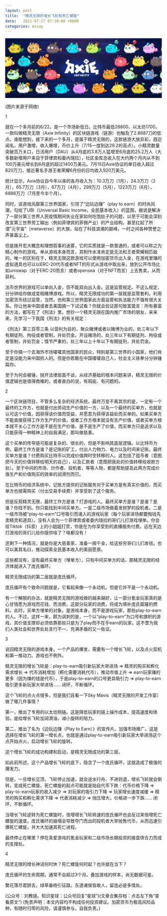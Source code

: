```yaml
---
layout: post
title:  "精灵无限的增长飞轮和死亡螺旋"
date:   2021-07-17 07:30:00 +0800
categories: essay
---
```


![](/images/2021/20210717.jpg)

(图片来源于网络)

1

就在一个多月前的6/22，是一个市场新低日。比特币最低28800，以太坊1700。一款叫做精灵无限（Axie Infinity）的区块链游戏（链游）也触及了2.8687刀的低点。谁能想到，接下来的一个多月，是属于精灵无限的，这款链游大放异彩，遐迩闻名，用户激增，收入爆增，币价上升（7/15一度到达29.2的高点）。小精灵数量突破百万关口，日活用户（DAU）从4月底的3.8万人猛增至6月底的25.2万人（大多数新增用户来自于菲律宾和委内瑞拉），社区金库总收入在大约两个月内从不到100万美元增长到6月底的超过1400万美元。7月15日Axie协议的单日收入超过820万刀，接近著名手游王者荣耀6月份的日均收入920万美元。

统计显示，Axie协议自今年以来的各月收入为：10.3万刀（1月），24.3万刀（2月），65.7万刀（3月），67万刀（4月），299万刀（5月），1223万刀（6月），6886万刀（7月至今半个月）。

同时，该游戏风靡第三世界国家，引领了“边玩边赚”（play to earn）的时尚风潮，勾绘了UBI（Universal Basic Income，全民基本收入）的蓝图，据说是解决了一部分第三世界人民疫情期间失业在家如何吃饱肚子的问题，以至于可能会深刻改变第三世界劳工输出（例如菲律宾的菲佣产业）的产业结构，甚至扛起了所谓”元宇宙”（metaverse）的大旗，站在了科技浪潮的巅峰，一时之间各种赞誉之声甚嚣尘上。

但是拨开宏大概念和理想叙事的迷雾，它的实质就是一款普通的，或者可以称之为精心制作的游戏。单从游戏本身而言，其制作水准肯定是无法和王者荣耀相匹敌的。唯一的区别在于，精灵无限这款游戏可以使用加密货币出入金，在游戏里赚的虚拟道具也可以以ERC-20代币或者NFT的形式从游戏中取出来，放到公开市场比如uniswap（对于ERC-20而言）或者opensea（对于NFT而言）上去售卖，从而获利。

法币世界的游戏可以单向入金，但不能双向出入金。这是监管规定。不这么规定，分分钟给你做成变相赌博游戏。所以，精灵无限成功的第一层就是监管套利。利用加密货币绕过监管，当然，也和第三世界国家此方面监管和执法能力不强有很大关系。你让他来中国或者去美国搞一下试试看？你就会验证那句致富箴言：所有暴富的方法，都写在了《刑法》里。想抄一个精灵无限在国内推广市场的朋友，来来来，先学习一下我国《刑法》的有关规定：

《刑法》第三百零三条 以营利为目的，聚众赌博或者以赌博为业的，处三年以下有期徒刑、拘役或者管制，并处罚金。开设赌场的，处三年以下有期徒刑、拘役或者管制，并处罚金；情节严重的，处三年以上十年以下有期徒刑，并处罚金。

至于你搞一个去海外市场嚯嚯其他国家的民众，特别是第三世界的小国家，他们肯定是没能力来中国抓人的。但是你若敢在中国嚯嚯自己人，社会主义铁拳分分钟锤扁你。

至于为何会被锤，抛开法律层面不谈，从经济基础的根本问题来讲，精灵无限的价值逻辑也是值得商榷的，或者直白的说，有瑕疵、有问题的。

2

一个区块链项目，不管多么复杂的经济系统，最终万变不离其宗的是，一定有一个最终的工作方，也就是付出劳动生产价值的一方，以及一个最终的买单方，也就是认可这个价值，因获得该价值而受益，并愿意为获得该益处而买单的。如果买单方不能直接获得工作方生产的价值，或者工作方根本就没有生产价值，或者买单方根本就不关心工作方是不是在生产价值、是不是生产了价值，而买单方只是追求以及只能获得一种精神上的自我满足，那叫做慈善。

这个买单的传导链可能是复杂的、很长的，但是不影响其底层逻辑。以比特币为例，最终工作方是谁？是记账的矿工，付出人力物力、电力以及时间来记账。最终买单方是谁？付费购买比特币以完成价值跨时空转移的人。这包括了囤币者（意图把今天的价值转移给明天的自己），以及汇款者（意图把我处的价值转移给收款方处）。至于中间的市场、炒作者、投机者，等等人物，都是帮助提高此两方完成价值生产和价值购买的效率的润滑剂而已。

在比特币的经济系统中，记账方提供的记账服务对于买单方是有真实价值的，而买单方也按需购买（付出交易手续费）并享受到了这个服务。

但是反观精灵无限，最终工作方是谁？打游戏的人。最终买单方是谁？是谁？是谁？你找不到。你只能找到中间买单方。一是二级市场做着发财梦的投机者。二是一级市场被“play-to-earn”口号吸引而涌入的游戏玩家（每个玩家进场都要掏钱先卖精灵和道具）。没有人会为一个菲律宾或者委内瑞拉的哥们儿打游戏埋单。你会给Tiktok（抖音）上的小姐姐打赏，你是在为你享受到的直播服务付费。远在天边打游戏的哥们儿给你提供啥了？啥都没有！

还剩下一种情况，就是你是大慈善家，准备一掷千金，给这些穷哥们儿们发钱。也可以美其名曰，推动探索全民基本收入的美丽愿景。

这些都没有，没有最终买单方（埋单方），只有中间买单方的话，那精灵无限的经济体就进入了庞氏循环。

精灵无限成功的第二层就是庞氏循环。

庞氏循环有个致命问题就是，它看起来像一个永动机，但是它并不是一个永动机。

有一个解脱的办法，就是精灵无限的游戏做的越来越好，让一部分氪金玩家真的是心甘情愿为游戏而花钱、而消费。这部分玩家的消费，将成为填补庞氏窟窿的燃料。此时，买单方埋单的对象，是游戏本身，而不是游戏玩家，那些play-to-earn的人。不过，这样一来，颇为讽刺的是，一个以“play-to-earn”为口号和旗帜的游戏，其价值支撑却必须依靠那些只是为了play而不在乎earn的玩家。这不啻为我们人类社会和世界处处言行不一、充满矛盾的又一佐证。

3

说回精灵无限的游戏本身。一个产品的爆发，需要有一个增长飞轮，以及点火契机和第一推动力。游戏也不例外。

精灵无限的增长飞轮是：play-to-earn吸引新玩家大举进场 => 精灵的购买和孵化需求增长 => 代币消耗增加（孵化需要消耗代币），推动市值上升 => earn玩家赚的更多（因为赚的钱是代币），于是play-to-earn的口号更具吸引力 => play-to-earn吸引更多新玩家大举进场…… 闭环，不断循环。

这个飞轮的点火点很多，但是我们且看一下Sky Mavis（精灵无限的开发工作室）做了哪几件事情？

第一，推出了专用的以太坊侧链。这是降低玩家的链上操作成本，提高速度和体验。是给增长飞轮加润滑油，减小旋转的阻力。

第二，推出了名为《边玩边赚（Play to Earn）》的宣传片。加强市场推广。这是选择在增长飞轮的第一增长点，也就是通过play-to-earn吸引新玩家大举进场这个点开始点火，启动增长飞轮的旋转。

这个增长飞轮的成功构建和启动，是精灵无限成功的第三层。​

如此前所述，这个产品增长飞轮的底下，隐含了一个庞氏循环，这就造成了极强的爆发力。

但是，一旦增长见顶，飞轮停止加速，就会逆水行舟、不进则退，增长飞轮就会倒转，变成死亡螺旋。死亡螺旋的起点可能就是始自代币下跌：代币价格下降 => play-to-earn玩家的收入减少 => 对玩家的吸引力下降 => 玩家增长速度减缓 => 精灵的购买和孵化需求下降 => 代表消耗减少 => 抛压增大，价格进一步下跌…… 闭环，不断循环。

当增长飞轮逆转为死亡螺旋时，倍增增长飞轮转速的庞氏循环也会反过来倍增死亡螺旋的速度。庞氏循环的崩塌会导致夺门而出的投机者大举抛售代币，从而迅速引爆死亡螺旋，并大大加速其死亡进程。

最终停止在哪里？停在真爱游戏的氪金玩家和二级市场长期投资的接盘侠合力而成的支撑处。

4

精灵无限的增长神话何时休？死亡螺旋何时起？也许就在当下？

庞氏循环的生命周期，通常不会超过3个月。叠加游戏的样本，尚无数据可鉴。

繁花落尽君辞去，绿草垂杨引征路。东道诸侯皆故人，留连必是多情处。

(公众号：刘教链。知识星球：公众号回复“星球”)
​​(文章合集存档：点击左下角“查看原文”)
(免责声明：本文内容均不构成任何投资建议。加密货币为极高风险品种，有随时归零的风险，请谨慎参与，自我负责。)
